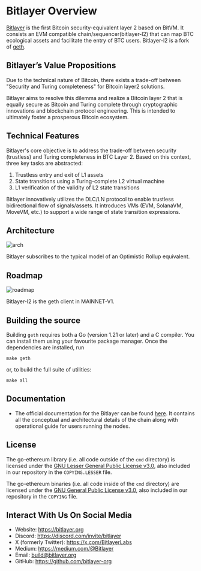 # Bitlayer Overview

[Bitlayer](https://www.bitlayer.org) is the first Bitcoin security-equivalent layer 2 based on BitVM. It consists an EVM compatible chain/sequencer(bitlayer-l2) that can map BTC ecological assets and facilitate the entry of BTC users. Bitlayer-l2 is a fork of [geth](https://github.com/ethereum/go-ethereum).

## Bitlayer’s Value Propositions
Due to the technical nature of Bitcoin, there exists a trade-off between "Security and Turing completeness" for Bitcoin layer2 solutions.

Bitlayer aims to resolve this dilemma and realize a Bitcoin layer 2 that is equally secure as Bitcoin and Turing complete through cryptographic innovations and blockchain protocol engineering. This is intended to ultimately foster a prosperous Bitcoin ecosystem.

## Technical Features
Bitlayer's core objective is to address the trade-off between security (trustless) and Turing completeness in BTC Layer 2. Based on this context, three key tasks are abstracted:

1. Trustless entry and exit of L1 assets
2. State transitions using a Turing-complete L2 virtual machine
3. L1 verification of the validity of L2 state transitions

Bitlayer innovatively utilizes the DLC/LN protocol to enable trustless bidirectional flow of signals/assets. It introduces VMs (EVM, SolanaVM, MoveVM, etc.) to support a wide range of state transition expressions.

## Architecture

![arch](./architecture.png)

Bitlayer subscribes to the typical model of an Optimistic Rollup equivalent.


## Roadmap

![roadmap](./roadmap.png)

Bitlayer-l2 is the geth client in MAINNET-V1.

## Building the source

Building `geth` requires both a Go (version 1.21 or later) and a C compiler. You can install
them using your favourite package manager. Once the dependencies are installed, run

```shell
make geth
```

or, to build the full suite of utilities:

```shell
make all
```

## Documentation

- The official documentation for the Bitlayer can be found [here](https://docs.bitlayer.org). It contains all the conceptual and architectural details of the chain along with operational guide for users running the nodes.

## License

The go-ethereum library (i.e. all code outside of the `cmd` directory) is licensed under the
[GNU Lesser General Public License v3.0](https://www.gnu.org/licenses/lgpl-3.0.en.html),
also included in our repository in the `COPYING.LESSER` file.

The go-ethereum binaries (i.e. all code inside of the `cmd` directory) are licensed under the
[GNU General Public License v3.0](https://www.gnu.org/licenses/gpl-3.0.en.html), also
included in our repository in the `COPYING` file.

## Interact With Us On Social Media

- Website: <https://bitlayer.org>
- Discord: <https://discord.com/invite/bitlayer>
- X (formerly Twitter): <https://x.com/BitlayerLabs>
- Medium: <https://medium.com/@Bitlayer>
- Email: <build@bitlayer.org>
- GitHub: <https://github.com/bitlayer-org>
